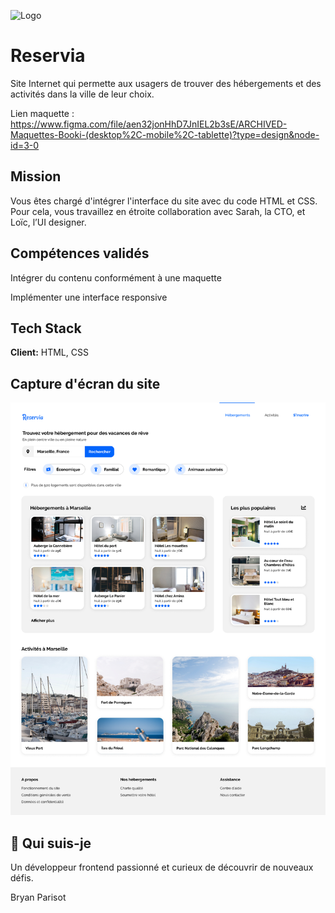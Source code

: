 
![Logo](https://mivock.github.io/images/logo/Reservia@3x.png)


# Reservia

Site Internet qui permette aux usagers de trouver des hébergements et des activités dans la ville de leur choix.

Lien maquette : https://www.figma.com/file/aen32jonHhD7JnIEL2b3sE/ARCHIVED-Maquettes-Booki-(desktop%2C-mobile%2C-tablette)?type=design&node-id=3-0

## Mission 

Vous êtes chargé d'intégrer l'interface du site avec du code HTML et CSS. Pour cela, vous travaillez en étroite collaboration avec Sarah, la CTO, et Loïc, l’UI designer. 

## Compétences validés 

Intégrer du contenu conformément à une maquette

Implémenter une interface responsive


## Tech Stack

**Client:** HTML, CSS



## Capture d'écran du site 

![App Screenshot](https://raw.githubusercontent.com/BryanParisot/Reservia/main/images/maquette/maquette%20reservia%20.png)


## 🚀 Qui suis-je 

Un développeur frontend passionné et curieux de découvrir de nouveaux défis.

Bryan Parisot 
